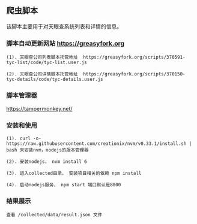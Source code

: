 ## 爬虫脚本
该脚本主要用于对天眼查系统列表和详情的信息。

### 脚本自动更新网站 https://greasyfork.org
    (1). 天眼查公司列表脚本托管地址  https://greasyfork.org/scripts/370591-tyc-list/code/tyc-list.user.js
    
    (2). 天眼查公司详情脚本托管地址  https://greasyfork.org/scripts/370150-tyc-details/code/tyc-details.user.js

### 脚本管理器
https://tampermonkey.net/


### 安装和使用
    (1). curl -o- https://raw.githubusercontent.com/creationix/nvm/v0.33.1/install.sh | bash 来安装nvm，nodejs的版本管理器

    (2). 安装nodejs， nvm install 6

    (3). 进入collected目录， 安装项目相关的依赖 npm install

    (4). 启动nodejs服务， npm start 端口默认是8000

### 结果展示
    查看 /collected/data/result.json 文件

